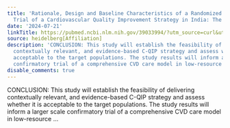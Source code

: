 ```yaml
---
title: 'Rationale, Design and Baseline Characteristics of a Randomized Controlled
  Trial of a Cardiovascular Quality Improvement Strategy in India: The C-QIP Trial'
date: '2024-07-21'
linkTitle: https://pubmed.ncbi.nlm.nih.gov/39033994/?utm_source=curl&utm_medium=rss&utm_campaign=pubmed-2&utm_content=1FakS-2QOkCT8HsMOQP1bCRQ4YzyumYOmxmF0moLsQ3dFB1E9V&fc=20220326224207&ff=20240722181020&v=2.18.0.post9+e462414
source: heidelberg[Affiliation]
description: 'CONCLUSION: This study will establish the feasibility of delivering
  contextually relevant, and evidence-based C-QIP strategy and assess whether it is
  acceptable to the target populations. The study results will inform a larger scale
  confirmatory trial of a comprehensive CVD care model in low-resource ...'
disable_comments: true
---
```

CONCLUSION: This study will establish the feasibility of delivering contextually relevant, and evidence-based C-QIP strategy and assess whether it is acceptable to the target populations. The study results will inform a larger scale confirmatory trial of a comprehensive CVD care model in low-resource ...